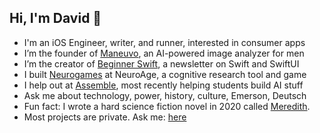 ## Hi, I'm David 👋

<!--
**daviddoswell/daviddoswell** is a ✨ _special_ ✨ repository because its `README.md` (this file) appears on your GitHub profile.

Here are some ideas to get you started:
-->

- I'm an iOS Engineer, writer, and runner, interested in consumer apps
- I’m the founder of [Maneuvo](https://apps.apple.com/us/app/maneuvo/id6739608378), an AI-powered image analyzer for men
- I’m the creator of [Beginner Swift](https://www.beginnerswift.com), a newsletter on Swift and SwiftUI
- I built [Neurogames](https://www.neuroagetx.com/neuroage-test#games) at NeuroAge, a cognitive research tool and game
- I help out at [Assemble](https://assemblepgh.org/), most recently helping students build AI stuff
- Ask me about technology, power, history, culture, Emerson, Deutsch
- Fun fact: I wrote a hard science fiction novel in 2020 called [Meredith](https://www.amazon.com/Meredith-Silicon-David-Oliver-Doswell/dp/B088T2ZZG5).
- Most projects are private. Ask me: [here](https://x.com/daviddoswellii)

